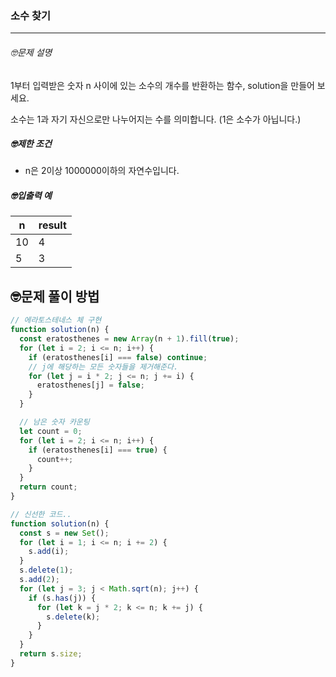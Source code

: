 ### 소수 찾기

---

###### 🤓문제 설명

1부터 입력받은 숫자 n 사이에 있는 소수의 개수를 반환하는 함수, solution을 만들어 보세요.

소수는 1과 자기 자신으로만 나누어지는 수를 의미합니다.
(1은 소수가 아닙니다.)

##### 🤓제한 조건

- n은 2이상 1000000이하의 자연수입니다.

##### 🤓입출력 예

| n   | result |
| --- | ------ |
| 10  | 4      |
| 5   | 3      |

## 🤓문제 풀이 방법

```javascript
// 에라토스테네스 체 구현
function solution(n) {
  const eratosthenes = new Array(n + 1).fill(true);
  for (let i = 2; i <= n; i++) {
    if (eratosthenes[i] === false) continue;
    // j에 해당하는 모든 숫자들을 제거해준다.
    for (let j = i * 2; j <= n; j += i) {
      eratosthenes[j] = false;
    }
  }

  // 남은 숫자 카운팅
  let count = 0;
  for (let i = 2; i <= n; i++) {
    if (eratosthenes[i] === true) {
      count++;
    }
  }
  return count;
}
```

```javascript
// 신선한 코드..
function solution(n) {
  const s = new Set();
  for (let i = 1; i <= n; i += 2) {
    s.add(i);
  }
  s.delete(1);
  s.add(2);
  for (let j = 3; j < Math.sqrt(n); j++) {
    if (s.has(j)) {
      for (let k = j * 2; k <= n; k += j) {
        s.delete(k);
      }
    }
  }
  return s.size;
}
```
